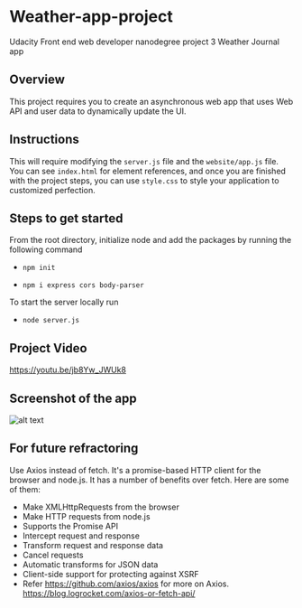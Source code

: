 # Weather-app-project
Udacity Front end web developer nanodegree project 3 Weather Journal app

## Overview
This project requires you to create an asynchronous web app that uses Web API and user data to dynamically update the UI. 

## Instructions
This will require modifying the `server.js` file and the `website/app.js` file. You can see `index.html` for element references, and once you are finished with the project steps, you can use `style.css` to style your application to customized perfection.


## Steps to get started
From the root directory, initialize node and add the packages by running the following command

- `npm init` 

- `npm i express cors body-parser`

To start the server locally run 

- `node server.js`

## Project Video

https://youtu.be/jb8Yw_JWUk8

## Screenshot of the app

![alt text](https://github.com/sdkdeepa/weather-app-project3/blob/main/MobileView.png)

## For future refractoring

Use Axios instead of fetch. It's a promise-based HTTP client for the browser and node.js. It has a number of benefits over fetch.
Here are some of them:

- Make XMLHttpRequests from the browser
- Make HTTP requests from node.js
- Supports the Promise API
- Intercept request and response
- Transform request and response data
- Cancel requests
- Automatic transforms for JSON data
- Client-side support for protecting against XSRF
- Refer https://github.com/axios/axios for more on Axios.
https://blog.logrocket.com/axios-or-fetch-api/

